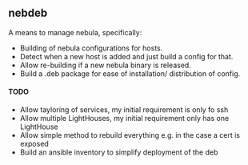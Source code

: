 ## nebdeb

A means to manage nebula, specifically:

- Building of nebula configurations for hosts.
- Detect when a new host is added and just build a config for that.
- Allow re-building if a new nebula binary is released.
- Build a .deb package for ease of installation/ distribution of config.


#### TODO

- Allow tayloring of services, my initial requirement is only fo ssh
- Allow multiple LightHouses, my initial requirement only has one LightHouse
- Allow simple method to rebuild everything e.g. in the case a cert is exposed
- Build an ansible inventory to simplify deployment of the deb